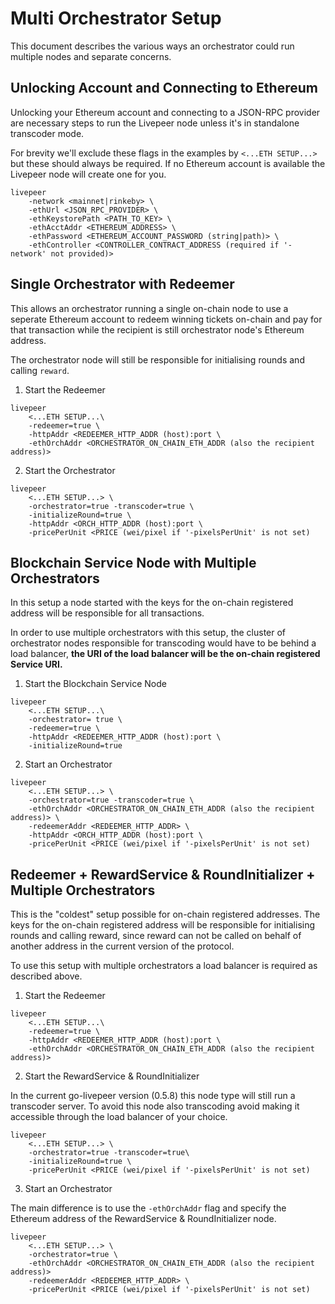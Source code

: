 # Multi Orchestrator Setup

This document describes the various ways an orchestrator could run multiple nodes and separate concerns. 

## Unlocking Account and Connecting to Ethereum

Unlocking your Ethereum account and connecting to a JSON-RPC provider are necessary steps to run the Livepeer node unless it's in standalone transcoder mode. 

For brevity we'll exclude these flags in the examples by `<...ETH SETUP...>` but these should always be required. If no Ethereum account is available the Livepeer node will create one for you.

```
livepeer
    -network <mainnet|rinkeby> \
    -ethUrl <JSON_RPC_PROVIDER> \
    -ethKeystorePath <PATH_TO_KEY> \
    -ethAcctAddr <ETHEREUM_ADDRESS> \
    -ethPassword <ETHEREUM_ACCOUNT_PASSWORD (string|path)> \
    -ethController <CONTROLLER_CONTRACT_ADDRESS (required if '-network' not provided)>
```

## Single Orchestrator with Redeemer

This allows an orchestrator running a single on-chain node to use a seperate Ethereum account to redeem winning tickets on-chain and pay for that transaction while the recipient is still orchestrator node's Ethereum address.

The orchestrator node will still be responsible for initialising rounds and calling `reward`. 

1. Start the Redeemer 

```shell
livepeer
    <...ETH SETUP...\
    -redeemer=true \ 
    -httpAddr <REDEEMER_HTTP_ADDR (host):port \ 
    -ethOrchAddr <ORCHESTRATOR_ON_CHAIN_ETH_ADDR (also the recipient address)>
```

2. Start the Orchestrator


```shell
livepeer
    <...ETH SETUP...> \
    -orchestrator=true -transcoder=true \
    -initializeRound=true \
    -httpAddr <ORCH_HTTP_ADDR (host):port \
    -pricePerUnit <PRICE (wei/pixel if '-pixelsPerUnit' is not set)
```


## Blockchain Service Node with Multiple Orchestrators

In this setup a node started with the keys for the on-chain registered address will be responsible for all transactions. 

In order to use multiple orchestrators with this setup, the cluster of orchestrator nodes responsible for transcoding would have to be behind a load balancer, **the URI of the load balancer will be the on-chain registered Service URI.**

1. Start the Blockchain Service Node 

```shell
livepeer
    <...ETH SETUP...\
    -orchestrator= true \ 
    -redeemer=true \ 
    -httpAddr <REDEEMER_HTTP_ADDR (host):port \
    -initializeRound=true 
```

2. Start an Orchestrator 
```shell
livepeer
    <...ETH SETUP...> \
    -orchestrator=true -transcoder=true \
    -ethOrchAddr <ORCHESTRATOR_ON_CHAIN_ETH_ADDR (also the recipient address)> \
    -redeemerAddr <REDEEMER_HTTP_ADDR> \
    -httpAddr <ORCH_HTTP_ADDR (host):port \
    -pricePerUnit <PRICE (wei/pixel if '-pixelsPerUnit' is not set)
```

## Redeemer + RewardService & RoundInitializer + Multiple Orchestrators

This is the "coldest" setup possible for on-chain registered addresses. The keys for the on-chain registered address will be responsible for initialising rounds and calling reward, since reward can not be called on behalf of another address in the current version of the protocol.

To use this setup with multiple orchestrators a load balancer is required as described above. 

1. Start the Redeemer

```shell
livepeer
    <...ETH SETUP...\
    -redeemer=true \ 
    -httpAddr <REDEEMER_HTTP_ADDR (host):port \ 
    -ethOrchAddr <ORCHESTRATOR_ON_CHAIN_ETH_ADDR (also the recipient address)>
```

2. Start the RewardService & RoundInitializer 

In the current go-livepeer version (0.5.8) this node type will still run a transcoder server. To avoid this node also transcoding avoid making it accessible through the load balancer of your choice. 

```shell
livepeer
    <...ETH SETUP...> \
    -orchestrator=true -transcoder=true\
    -initializeRound=true \
    -pricePerUnit <PRICE (wei/pixel if '-pixelsPerUnit' is not set)
```

3. Start an Orchestrator 

The main difference is to use the `-ethOrchAddr` flag and specify the Ethereum address of the RewardService & RoundInitializer node. 

```shell
livepeer
    <...ETH SETUP...> \
    -orchestrator=true \
    -ethOrchAddr <ORCHESTRATOR_ON_CHAIN_ETH_ADDR (also the recipient address)>
    -redeemerAddr <REDEEMER_HTTP_ADDR> \
    -pricePerUnit <PRICE (wei/pixel if '-pixelsPerUnit' is not set)
```
